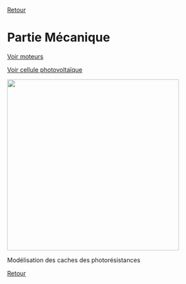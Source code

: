[Retour](README.md)

<h1>Partie Mécanique</h1>

[Voir moteurs](moteurs.md)

[Voir cellule photovoltaïque](cellule_ph.md)

<img src="Modélisation_support_photores.jpg" width="400"> 

Modélisation des caches des photorésistances

[Retour](README.md)
